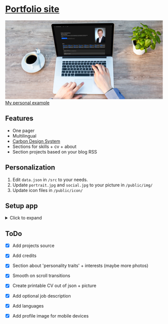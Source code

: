 # [Portfolio site](https://kdomaratius.de)
![Preview portfolio](./.github/preview.jpg)
[My personal example](https://kdomaratius.de)

## Features
- One pager
- Multilingual
- [Carbon Design System](https://www.carbondesignsystem.com/)
- Sections for skills + cv + about
- Section projects based on your blog RSS


## Personalization
1. Edit `data.json` in `/src` to your needs.
2. Update `portrait.jpg` and `social.jpg` to your picture in `/public/img/`
3. Update icon files in `/public/icon/`

## Setup app
<details>
  <summary>Click to expand</summary>
  
  ### Get started

  Install the dependencies...

  ```bash
  cd svelte-app
  npm install
  ```

  ...then start [Rollup](https://rollupjs.org):

  ```bash
  npm run dev
   ```

  Navigate to [localhost:5000](http://localhost:5000). You should see your app running. Edit a component file in `src`, save it, and reload the page to see your changes.

  By default, the server will only respond to requests from localhost. To allow connections from other computers, edit the `sirv` commands in package.json to include the option `--host 0.0.0.0`.

  If you're using [Visual Studio Code](https://code.visualstudio.com/) we recommend installing the official extension [Svelte for VS Code](https://marketplace.visualstudio.com/items?itemName=svelte.svelte-vscode). If you are using other editors you may need to install a plugin in order to get syntax highlighting and intellisense.

  ### Building and running in production mode

  To create an optimized version of the app:

  ```bash
  npm run build
  ```

  You can run the newly built app with `npm run start`. This uses [sirv](https://github.com/lukeed/sirv), which is included in your package.json's `dependencies` so that the app will work when you deploy to platforms like [Heroku](https://heroku.com).

  ### Deploying to the web

  #### With [Vercel](https://vercel.com)

  Install `vercel` if you haven't already:

  ```bash
  npm install -g vercel
  ```

  Then, from within your project folder:

  ```bash
  cd public
  vercel deploy --name my-project
  ```

  #### With [surge](https://surge.sh/)

  Install `surge` if you haven't already:

  ```bash
  npm install -g surge
  ```

  Then, from within your project folder:

  ```bash
  npm run build
  surge public my-project.surge.sh
  ```
</details>



## ToDo

- [x] Add projects source
- [x] Add credits
- [x] Section about 'personality traits' + interests (maybe more photos)
- [x] Smooth on scroll transitions
- [x] Create printable CV out of json + picture
- [x] Add optional job description
- [x] Add languages
- [x] Add profile image for mobile devices

